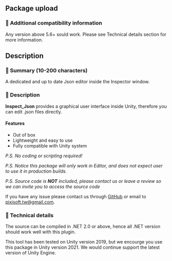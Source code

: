 ## Package upload

### :pencil: Additional compatibility information

Any version above 5.6+ sould work. Please see Technical details section for
more information.

## Description

### :pencil: Summary (10-200 characters)

A dedicated and up to date Json editor inside the Inspector window.

### :pencil: Description

**Inspect_Json** provides a graphical user interface inside Unity, therefore
you can edit .json files directly.

#### Features

* Out of box
* Lightweight and easy to use
* Fully compatible with Unity system

*P.S. No coding or scripting required!*

*P.S. Notice this package will only work in Editor, and does not expect user
to use it in production builds.*

*P.S. Source code is **NOT** included, please contact us or leave a review so
we can invite you to access the source code*

If you have any issue please contact us through [GitHub](https://github.com/Pixisoft)
or email to pixisoft.tw@gmail.com.

### :pencil: Technical details

The source can be compiled in .NET 2.0 or above, hence all .NET version should
work well with this plugin.

This tool has been tested on Unity version 2019, but we encourge you use this
package in Unity version 2021. We would continue support the latest version of
Unity Engine.
